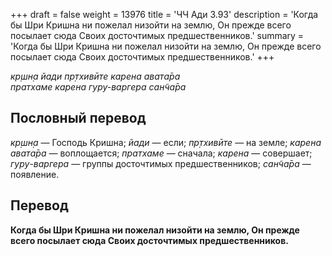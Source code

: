 +++
draft = false
weight = 13976
title = 'ЧЧ Ади 3.93'
description = 'Когда бы Шри Кришна ни пожелал низойти на землю, Он прежде всего посылает сюда Своих досточтимых предшественников.'
summary = 'Когда бы Шри Кришна ни пожелал низойти на землю, Он прежде всего посылает сюда Своих досточтимых предшественников.'
+++

_кр̣шн̣а йади пр̣тхивӣте карена авата̄ра  
пратхаме карена гуру-варгера сан̃ча̄ра_

## Пословный перевод

_кр̣шн̣а_ — Господь Кришна; _йади_ — если; _пр̣тхивӣте_ — на земле; _карена_ _авата̄ра_ — воплощается; _пратхаме_ — сначала; _карена_ — совершает; _гуру_\-_варгера_ — группы досточтимых предшественников; _сан̃ча̄ра_ — появление.

## Перевод

**Когда бы Шри Кришна ни пожелал низойти на землю, Он прежде всего посылает сюда Своих досточтимых предшественников.**
